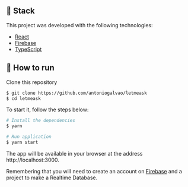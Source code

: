 ## 🧪 Stack

This project was developed with the following technologies:

- [React](https://reactjs.org)
- [Firebase](https://firebase.google.com/)
- [TypeScript](https://www.typescriptlang.org/)

## 🚀 How to run

Clone this repository

```bash
$ git clone https://github.com/antoniogalvao/letmeask
$ cd letmeask
```

To start it, follow the steps below:

```bash
# Install the dependencies
$ yarn

# Run application
$ yarn start
```

The app will be available in your browser at the address http://localhost:3000.

Remembering that you will need to create an account on [Firebase](https://firebase.google.com/) and a project
to make a Realtime Database.
